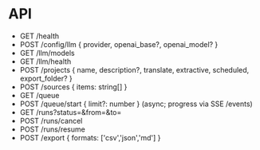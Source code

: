 # API
- GET /health
- POST /config/llm { provider, openai_base?, openai_model? }
- GET /llm/models
- GET /llm/health
- POST /projects { name, description?, translate, extractive, scheduled, export_folder? }
- POST /sources { items: string[] }
- GET /queue
- POST /queue/start { limit?: number }  (async; progress via SSE /events)
- GET /runs?status=&from=&to=
- POST /runs/cancel
- POST /runs/resume
- POST /export { formats: ['csv','json','md'] }
